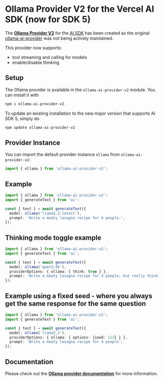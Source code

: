 # Ollama Provider V2 for the Vercel AI SDK (now for SDK 5)

The **[Ollama Provider V2](https://github.com/nordwestt/ollama-ai-provider-v2)** for the [AI SDK](https://sdk.vercel.ai/docs) has been created as the original [ollama-ai-provider](https://www.npmjs.com/package/ollama-ai-provider) was not being actively maintained. 

This provider now supports: 
- tool streaming and calling for models
- enable/disable thinking

## Setup

The Ollama provider is available in the `ollama-ai-provider-v2` module. You can install it with

```bash
npm i ollama-ai-provider-v2
```

To update an existing installation to the new major version that supports AI SDK 5, simply do
```bash
npm update ollama-ai-provider-v2
```

## Provider Instance

You can import the default provider instance `ollama` from `ollama-ai-provider-v2`:

```ts
import { ollama } from 'ollama-ai-provider-v2';
```

## Example

```ts
import { ollama } from 'ollama-ai-provider-v2';
import { generateText } from 'ai';

const { text } = await generateText({
  model: ollama('llama3.2:latest'),
  prompt: 'Write a meaty lasagna recipe for 4 people.',
});
```

## Thinking mode toggle example

```ts
import { ollama } from 'ollama-ai-provider-v2';
import { generateText } from 'ai';

const { text } = await generateText({
  model: ollama('qwen3:4b'),
  providerOptions: { ollama: { think: true } },
  prompt: 'Write a meaty lasagna recipe for 4 people, but really think about it',
});
```

## Example using a fixed seed - where you always get the same response for the same question

```ts
import { ollama } from 'ollama-ai-provider-v2';
import { generateText } from 'ai';

const { text } = await generateText({
  model: ollama('llama3.2'),
  providerOptions: { ollama: { options: {seed: 123} } },
  prompt: 'Write a meaty lasagna recipe for 4 people',
});
```


## Documentation

Please check out the **[Ollama provider documentation](https://github.com/nordwestt/ollama-ai-provider-v2)** for more information.
